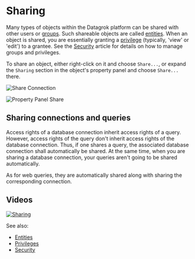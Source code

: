 <!-- TITLE: Sharing -->
<!-- SUBTITLE: -->

# Sharing

Many types of objects within the Datagrok platform can be shared with other users or [groups](../govern/group.md). Such
shareable objects are called [entities](../datagrok/objects.md). When an object is shared, you are essentially granting
a [privilege](../govern/authorization.md) (typically, 'view' or 'edit') to a grantee. See
the [Security](../govern/security.md) article for details on how to manage groups and privileges.

To share an object, either right-click on it and choose `Share...`, or expand the `Sharing` section in the object's
property panel and choose `Share...` there.

![Share Connection](share-connection.gif)

![Property Panel Share](property-panel-share.png)

## Sharing connections and queries

Access rights of a database connection inherit access rights of a query. However, access rights of the query don't
inherit access rights of the database connection. Thus, if one shares a query, the associated database connection shall
automatically be shared. At the same time, when you are sharing a database connection, your queries aren't going to be
shared automatically.

As for web queries, they are automatically shared along with sharing the corresponding connection.

## Videos

[![Sharing](../uploads/youtube/sharing.png "Open on Youtube")](https://www.youtube.com/watch?v=7MBXWzdC0-I&t=1334s)

See also:

* [Entities](../datagrok/objects.md)
* [Privileges](../govern/authorization.md)
* [Security](../govern/security.md)
